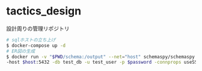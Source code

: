 # tactics_design
設計周りの管理リポジトリ

```bash
# sqlホストの立ち上げ
$ docker-compose up -d
# ER図の生成
$ docker run -v "$PWD/schema:/output" --net="host" schemaspy/schemaspy:6.1.0 -t pgsql \
-host $host:5432 -db test_db -u test_user -p $password -connprops useSSL\\=false -all
```
